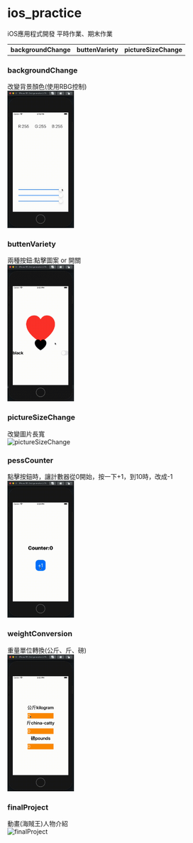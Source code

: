 # ios_practice

iOS應用程式開發 平時作業、期末作業

<table>
  <tr>
    <th>backgroundChange</th>
    <th>buttenVariety</th>
    <th>pictureSizeChange</th>
  </tr>
</table>

### backgroundChange
改變背景顏色(使用RBG控制)<br>
<img src="https://github.com/penglingg/ios_practice/blob/main/backgroundcolor.gif" width="150" alt="backgroundChange"><br>

### buttenVariety
兩種按鈕:點擊圖案 or 開關<br>
<img src="https://github.com/penglingg/ios_practice/blob/main/buttenVariety.gif" width="150" alt="buttenVariety"><br>

### pictureSizeChange
改變圖片長寬<br>
<img src="https://github.com/penglingg/ios_practice/blob/main/pictureSizeChange.gif" width="150" alt="pictureSizeChange"><br>

### pessCounter
點擊按鈕時，讓計數器從0開始，按一下+1，到10時，改成-1<br>
<img src="https://github.com/penglingg/ios_practice/blob/main/pressCounter.gif" width="150" alt="pessCounter"><br>

### weightConversion
重量單位轉換(公斤、斤、磅)<br>
<img src="https://github.com/penglingg/ios_practice/blob/main/weightConversion.gif" width="150" alt="weightConversion"><br>

### finalProject
動畫(海賊王)人物介紹<br>
<img src="https://github.com/penglingg/ios_practice/blob/main/finalproject.gif" width="150" alt="finalProject"><br>
